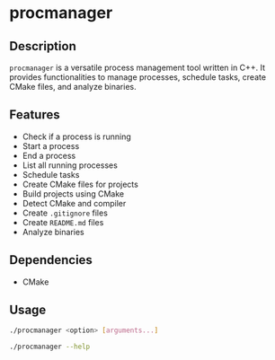 # procmanager

## Description
`procmanager` is a versatile process management tool written in C++. It provides functionalities to manage processes, schedule tasks, create CMake files, and analyze binaries.

## Features
- Check if a process is running
- Start a process
- End a process
- List all running processes
- Schedule tasks
- Create CMake files for projects
- Build projects using CMake
- Detect CMake and compiler
- Create `.gitignore` files
- Create `README.md` files
- Analyze binaries

## Dependencies
- CMake

## Usage
```bash
./procmanager <option> [arguments...]
````

```bash
./procmanager --help
````